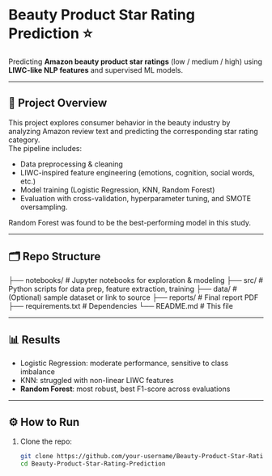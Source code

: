 # Beauty Product Star Rating Prediction ⭐

Predicting **Amazon beauty product star ratings** (low / medium / high) using **LIWC-like NLP features** and supervised ML models.

---

## 📌 Project Overview
This project explores consumer behavior in the beauty industry by analyzing Amazon review text and predicting the corresponding star rating category.  
The pipeline includes:
- Data preprocessing & cleaning
- LIWC-inspired feature engineering (emotions, cognition, social words, etc.)
- Model training (Logistic Regression, KNN, Random Forest)
- Evaluation with cross-validation, hyperparameter tuning, and SMOTE oversampling.

Random Forest was found to be the best-performing model in this study.

---

## 🗂️ Repo Structure

├── notebooks/ # Jupyter notebooks for exploration & modeling
├── src/ # Python scripts for data prep, feature extraction, training
├── data/ # (Optional) sample dataset or link to source
├── reports/ # Final report PDF
├── requirements.txt # Dependencies
└── README.md # This file


---

## 📊 Results
- Logistic Regression: moderate performance, sensitive to class imbalance  
- KNN: struggled with non-linear LIWC features  
- **Random Forest**: most robust, best F1-score across evaluations  

---

## ⚙️ How to Run
1. Clone the repo:
   ```bash
   git clone https://github.com/your-username/Beauty-Product-Star-Rating-Prediction.git
   cd Beauty-Product-Star-Rating-Prediction
